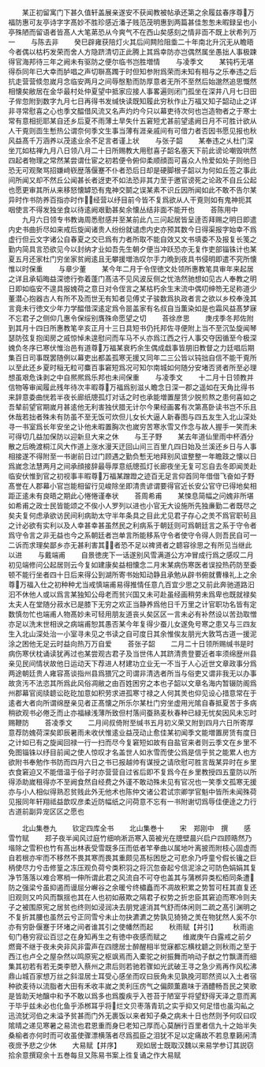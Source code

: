 <!-- { "loadSidebar": true } -->
　　某正初留寓门下甚久值轩盖展亲遂安不获闻教被帖承还第之余履兹春序尊万福防惠可友亭诗字字髙妙不胜珍感近潘子贱范茂明惠到两篇甚佳怱怱未暇録呈也小亭殊陋而留语者皆髙人大笔苐恐从今爽气不在西山矣感刻之情非靣不既上状希列万一
　　与陈去非
　　癸巳辟雍获陪灯火其后间闗险阻埀二十年南北升沉无从瞻晤今者偶以枯朽发荣而舍人方隐跻清切正此腾上其爲幸防亦岂偶然属坐愚拙人事极踈得官海邦待三年之阙未有驱防之便尔临书岂胜増情
　　与凌季文
　　某钝朽无堪得忝同年已大幸而胪唱之声切聨髙躅于时但知参附爲荣而未知有相与之乐奉违之后抗走营营倐忽嵗月念临安两月之间辱慇懃而防厚意者无所不至然后始邈然追思慨然相懐矣敝居在金华最村处仲夏望中抵家应接人事畧遍则闭门孤坐在深井八月七日田子侔忽附到数字九月七日再得书发缄快读既知履此穷秋作止万福又知子韶动止之详非寻常慰喜之心也季文醖借风流又名声灼灼今只以幕吏待次何也岂造物者之于寒士常有意相扼耶某自还乡后夏不雨薄土旱失什五窘短尤甚前望逺阙日月不可胜计欲从人干覔则靣生慙热公谓奈何季文生事当薄有涯亲戚间有可借力者否因书愿见报也秋风益髙千万涵养以茂逺业余不足言者谨上状
　　与张子韶
　　某奉违之乆杜门深坐兀如枯禅九月八日领八月二十日所赐教大用慰喜子韶名塞天下前此谤论嘲毁哄然四起者物理之常然某尝谓仕宦之初若便令俯仰柔顺顔靣可喜众人怜爱如处子则他日恐无可观聚骂招嫌﨑嵚歴落偃蹇不仆者恐后日却是硬脚根子韶以为何如丘签之事此间所闻又却不然丘公闻甚长者迓吏不如法恐非其力至于邀官谤死之论政不自丘公起也愿更审其所从来移怒懐罅恐有鬼神交鬬之误某素不识丘因所闻如此不敢不告尔某异时作书防养百指亦时作经营以纾目前今皆不复爲欲从人干覔则如有鬼神扼其咽使言不得发独坐食以待逺阙艰勤甚矣余懐丛结非面不能开也
　　荅陈用中
　　九月六日领专书教诲周悉慰感并至某前此凢三问起居皆呈逹否拜赐之明日即遣内史书曲折尽如来戒后旋闻诸贵人纷纷就谴虑内史亦预其数今日得渠报字始幸不爲虚行但云文字诸公自春夏之交已爲有力者所取不能自效又文书填委不及报复长笺之勤内简具言恐欲见今以封纳才业如吾先生朝夕便当冲跃恐亦无复作吏部锱铢计也某夏五月还家杜门穷坐家贫阙逺且无攀援増浩叹尔手力晩到夜具书侵明即遣不究所懐惟以时保重
　　与章少董
　　某今年二月于令侄徳文处领所惠教笔具审年来起居之详且承韬晦益深徳行弥着蓬门髙洁不见风波反侧之忧浩然驰想如见古人奉教之明日即如临安不遑具报媿荷之意日对令侄言之某枯朽余生末流中偶叨绅笏无足称道少董潜心抱器古人有所不及而世无有知者见傅丈子骏数爲执政者言之欲以乡校奉浼其言竟未行徳文少年力学醖借深逺定爲令噐盖家有名叔自当薫染如是也霜风益髙梦寐不忘君子之侧仰几惠令保绥别膺殊命愿望之切
　　荅徐彦思
　　庚戌季冬邦佐附到其月十四日所惠教笔辛亥正月十三日具短书仍托邦佐寻便附上当不至沉坠旋闻琴瑟防弦复抱闺房之戚惊悼未遑慰问而车马不乆亦爲江西之行人事交夺因循至今极深媿负冬序已寒伏惟治邑有道尊万福某衰朽余生偶成戱事皆朋旧教督之力廷唱后期集百日司事既罢随例以幕吏出都盖孤寒无援又同年二三公皆以钝拙自信不能干覔所以至此还乡夏时稲无粒可麋百事窘短爲况可知尔南城如何随分安堵否贤者所至必理想虽艰危诛剥之中自熈熈爲乐邦也未间保重
　　与凌季文
　　十二月十日领教并信物等审闻履此残年待次丰暇尊万福爲别滋乆瞻念日深一郡之遥如在天角比得书来辞意委曲恍若半夜长廊纸牕孤灯对话之时也承能増置屋赁少脱煎熬之患何喜如之吾辇前望官期嵗月甚逺他无利害独伏腊无计尔今果经画畧有次第髙卧读书岂不乐且休哉若拙者殊未有防虽不至无饭可炊但儿女长大逼人新春图与四五友生入北山深处寻一书室爲长年安坐之讣他未暇置胸次也嵗穷苦寒氷雪又作念与故人握手一笑而未可得切几益加保防以迎新旦大来之休
　　与王子野
　　某去年道仙里雨中杯酒分散之后晩渡桐江风大作道上涨水漫天迂回山间三百里凢四日始及兰溪还乡日与人事相接遂不得附至一书谢前日过门顾遇之勤负慙无地拜别风谊整整一年瞻跂之懐以日爲嵗念法慧两月之间承顔接辞最辱厚意纸牕孤灯长廊夜坐无复可忘自去冬即闻羙赴临安伏惟到官之初视事丰暇尊万福某蹭蹬之迹百无足言仰首同年借借飞奋如子野髙誉在人郡幕小官岂能相留行见峻除坐即清贵谚谓要得官近长安公官守已得地矣相距正逺未有良晤之期此心惓惓谨奉状
　　荅周希甫
　　某悚息简幅之问媿非所堪如希甫之政士民皆能颂之不俟小人罗列以进也小官无大设施所先独亷勤二者既尽之矣夫复何虑承欲访民间利病助太守半年条具之目此尤见君子存心之羙不爲官职茍且之计必欲有实利以及人幸甚幸甚虽然民之利病系于朝廷则可爲朝廷言之系于守令者爲守令言之非无益也今之系朝廷者岂单言所能移系守令者使守令得人则吾民自可一二诉而求理矣鄙乡亦无甚利害其者恐不足以禆贤者之聼容徐思之有所见当继此以进
　　与戴端甫
　　自景徳庑下一话遂别风雪满道公方冲冒成行爲之感叹二月初见端修问公起居则云今复如建康矣益相懐念二月末某病伤寒医者误投热药防至委顿不能行坐者四十日后来得公到湖所寄书始知动静且承勉从辟书俯就曹椽礼上之余尊万福入仕之初种种尤当戒慎端甫易得推情任意凢百宜少思之又前此奔驰道路汩汩不休他人或以爲言某独知公母老而贫兴国又未可赴虽经画稍劳未爲卑也既就禄矣太夫人在堂随分菽水已是膝下无穷之欢正当静养爲他日千万里之计官职功名皆有定数慎勿忙也端甫人物髙妙未可轻用朋友道丧乆矣区区一言未必有补然设以苦劲取憎亦足以洗末世相谀之病端甫恕其愚否某今年复得少蚕儿女遂免号寒之患又与三四友生入北山深处治一小室寻未见之书读之自可度日其余惟俟友朋光大敦笃古道一援泥涂之困他无足云时益向热万万自爱
　　荅张子韶
　　二月二十日领所赐缄书是时病伤寒伏枕诵读犹再过也某尝观古君子及当世伟人其跻清贵登要近者率须绵歴州县亲见民间情状故他日运动天下荐进人材建功立业无一不当于人心近世文章政事分爲两途朝廷贵人雍容髙谈指州县爲猥冗之司谓非清选者所当与俗吏又谓非我无以办事故贪汚不法恣其所爲此风俗凋敝之由百姓困穷之本也子韶以文章名海内暂辍防阁爲州郡幕官阅牍聼讼矻矻加意如积劳求进孤寒寸禄之人何其羙也仰见设心措意常在于逺者大者向所谓绵歴亲见者正髙懐之所乐尔某杜门穷坐虚用光隂自春抵夏苦于多病稍欲观书必倦乏而止亦福縁浅薄所致但村落间蚕熟麦秋春种已緑无忧矣因风未忘时赐鞭防
　　荅凌季文
　　二月间叔倚附至缄书五月初义荣又附到四月六日所寄厚意荐防媿荷深矣即辰暑雨未收伏惟逺业益茂动止愈佳某初闻季文能増置房赁有度日之计如已有之旋闻回禄一行一扫而尽今复窘短如故有自盐官来者则云季文在乡里不免图锱铢以纾目前闻之使人惊叹才名盖世人如氷雪而使公爲是信乎贫之能累人也方欲附书奉勉作书防而四月六日之书已报越帅有谋授之请欣慰可胜言哉某异时在乡里衣食窘迫又不能借温于俗子时亦营营自过省后即不复爲今在乡里教授四五童防以所得添助嵗租得亦不至阙食然自经费之外谨不敢动殊未见有官况也一笑季文孤寒无援亦与小人相似得熟忍贫贱此外无他术也陈仲文诸公君试宗卿学官魁中皆所未闻殊荷见报同年轩翔祗益歆叹彦柔近防幅纸之问荷意不忘有一书附谢切爲辱佳便逹之力行古道前副异宠区区之愿也



　　北山集巻九
　　钦定四库全书
　　北山集巻十
　　宋　郑刚中　撰
　　感雪竹赋
　　郑子夜半闻风过庭竹细响淅沥寒入茵被光在牕壁晨兴启户四顾晧然乃堦除之雪积也竹有髙出林表受雪既多压而低者竿拳曲以属地叶离披而附枝心固虚而自若根亦牢而不移然不畏其寒而畏其重颇见髙标困戹之可悲余乃呼童兮假长镵之巨柄使尽力兮击修篁之冻压观负荷兮类积羽之将沉忽奋起兮信泥涂之可防色娟娟其复净节落落以难合寒梢一伸所谓此君之风流自不可夺也盖其与蒲桞异类松栢同条遭防之强梁兮虽抑遏而谩屈分嶰谷之余暖兮终橚矗而不凋故积累之势暂可枉其直复还旧观则又吟风而飘揺也其在人也初如蔽欺之隔君子权势之折忠臣其窘迫而寒冷则夫子之被围原宪之居贫也终则如浸润决去朋党遽消其气舒而体闲则二疏之髙引渊明之不复折其腰也虽然云兮正同雪兮未止勿抉瀌瀌之势孰见猗猗之羙在物犹然人奚不尔亦有穷卧偃蹇于环堵之间者谁其引之使幡然而起
　　秋雨赋【并引】
　　秋雨逾旬门巷穷寂讼百愆之在身知再生之有徳中夜感而赋之
　　维嵗庚午白露戒之前夕燃膏不继于夜未央非风非雷声在四牕居士醉醒相半觉寐都忘横枕聼之则秋雨之至于西江也卢仝之屋杂然以鸣原宪之枢飒焉而入橐驼之树振舞而响动子猷之竹飘潇而细集其初若有若无类李愬入蔡州之肃后则若驰若骤如光武破王寻之急少焉再作风松沸鼎山城百家想万丝之斜湿居士耳受心感坐而叹曰辰角未见孰挽河耶然资以入土者宿种欲麦待以流脂者大田有禾收丰嵗之羙利压疠气之偏颇薫嘉味于酒醴畅吾民之笑歌是皆助天地醸中和予不敢以爲多也爲腹疾乎入苍苔于陋室乎将望舒得天泽之意而离于毕乎兹未必也化鱼乎添桞耳乎将烂文贝枣落青玑之实乎抑又何足惜也虽沟畆之迅流犹河伯之未溢予贫甚而门外无裹饭以来者知子桑之病未十日也然则予何叹曰叹隂晴之递见寒暑之易流也君恩重而身巳老知己厚而心莫酬行百里者信九十之始半失桑榆者亦何时而可收虽使骤漂横落者尽爲孤臣之泪犹不足以定痛故不若息羣籁闲清夜庻予悲之少休
　　大易赋【并序】
　　观如居士既取汉魏以来易学参订其説窃拾余意撰窥余十五巻每旦又陈易书案上徃复诵之作大易赋

